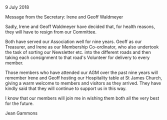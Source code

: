 9 July 2018

Message from the Secretary: Irene and Geoff Waldmeyer

Sadly, Irene and Geoff Waldmeyer have decided that, for health reasons, they will have to resign from our Committee.

Both have served our Association well for nine years. Geoff as our Treasurer, and Irene as our Membership Co-ordinator, who also undertook the task of sorting our Newsletter etc. into the different roads and then taking each consignment to that road's Volunteer for delivery to every member.

Those members who have attended our AGM over the past nine years will remember Irene and Geoff hosting our Hospitality table at St James Church, giving a warm welcome to members and visitors as they arrived. They have kindly said that they will continue to support us in this way.

I know that our members will join me in wishing them both all the very best for the future.

Jean Gammons
